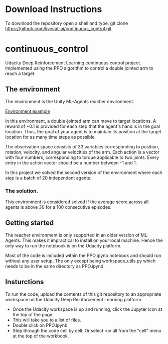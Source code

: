 # Download Instructions
To download the repository open a shell and type:
git clone https://github.com/livecat-ai/continuous_control.git

# continuous_control
Udacity Deep Reinforcement Learning continuous control project. 
Implemented using the PPO algorithm to control a double jointed arm to reach a target. 

## The environment
The environment is the Unity ML-Agents reacher environment.

[Environment example](https://video.udacity-data.com/topher/2018/June/5b1ea778_reacher/reacher.gif)

In this environment, a double-jointed arm can move to target locations. A reward of +0.1 is provided for each step that the agent's hand is in the goal location. Thus, the goal of your agent is to maintain its position at the target location for as many time steps as possible.

The observation space consists of 33 variables corresponding to position, rotation, velocity, and angular velocities of the arm. Each action is a vector with four numbers, corresponding to torque applicable to two joints. Every entry in the action vector should be a number between -1 and 1.

In this project we solved the second version of the environment where each step is a batch of 20 independent agents.

### The solution.
This environment is considered solved if the average score across all agents is above 30 for a 100 consecutive episodes.

## Getting started
The reacher environment is only supported in an older version of ML-Agents. This makes it impractical to install on your local machine.
Hence the only way to run the notebook is on the Udacity platform.

Most of the code is included within the PPO.ipynb notebook and should run without any user setup. The only except being workspace_utils.py which needs to be in the same directory as PPO.ipynd.

## Insturctions
To run the code, upload the contents of this git repository to an appropriate workspace on the Udacity Deep Reinforcement Learning platform.
* Once the Udacity workspace is up and running, click the Jupyter icon at the top of the page.
* This will take you to a list of files.
* Double click on PPO.ipynb
* Step through the code cell by cell. Or select run all from the "cell" menu at the top of the workbook.


